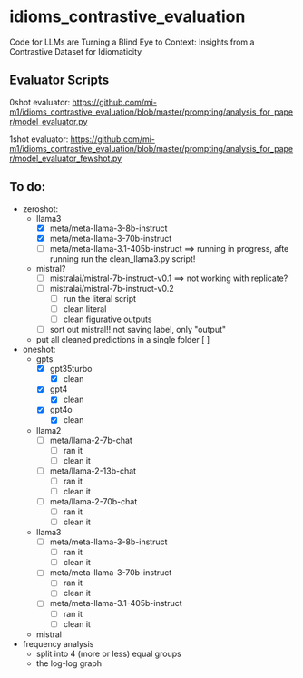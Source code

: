 # idioms_contrastive_evaluation
Code for LLMs are Turning a Blind Eye to Context: Insights from a Contrastive Dataset for Idiomaticity

## Evaluator Scripts
0shot evaluator:
https://github.com/mi-m1/idioms_contrastive_evaluation/blob/master/prompting/analysis_for_paper/model_evaluator.py

1shot evaluator:
https://github.com/mi-m1/idioms_contrastive_evaluation/blob/master/prompting/analysis_for_paper/model_evaluator_fewshot.py

## To do:
* zeroshot:
  * llama3
    - [X] meta/meta-llama-3-8b-instruct 
    - [X] meta/meta-llama-3-70b-instruct
    - [ ] meta/meta-llama-3.1-405b-instruct ==> running in progress, afte running run the clean_llama3.py script!
  * mistral?
    - [ ] mistralai/mistral-7b-instruct-v0.1 ==> not working with replicate?
    - [ ] mistralai/mistral-7b-instruct-v0.2
        - [ ] run the literal script
        - [ ] clean literal
        - [ ] clean figurative outputs
    - [ ] sort out mistral!! not saving label, only "output"
   * put all cleaned predictions in a single folder [ ]
* oneshot:
  * gpts
    - [X] gpt35turbo
        - [X] clean
    - [X] gpt4
        - [X] clean
    - [X] gpt4o
        - [X] clean
          
  * llama2
    - [ ] meta/llama-2-7b-chat
        - [ ] ran it
        - [ ] clean it
    - [ ] meta/llama-2-13b-chat
        - [ ] ran it
        - [ ] clean it
    - [ ] meta/llama-2-70b-chat
        - [ ] ran it
        - [ ] clean it
  * llama3
    - [ ] meta/meta-llama-3-8b-instruct
        - [ ] ran it
        - [ ] clean it
    - [ ] meta/meta-llama-3-70b-instruct
        - [ ] ran it
        - [ ] clean it
    - [ ] meta/meta-llama-3.1-405b-instruct
        - [ ] ran it
        - [ ] clean it
  * mistral
* frequency analysis
  * split into 4 (more or less) equal groups
  * the log-log graph



